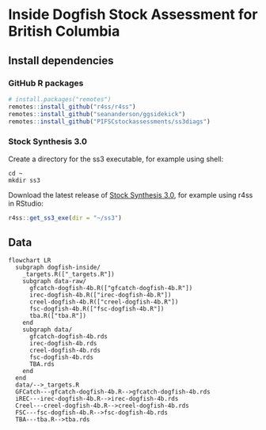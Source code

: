 
<!-- README.md is generated from README.Rmd. Please edit that file -->

# Inside Dogfish Stock Assessment for British Columbia

## Install dependencies

### GitHub R packages

``` r
# install.packages("remotes")
remotes::install_github("r4ss/r4ss")
remotes::install_github("seananderson/ggsidekick")
remotes::install_github("PIFSCstockassessments/ss3diags")
```

### Stock Synthesis 3.0

Create a directory for the ss3 executable, for example using shell:

``` shell
cd ~
mkdir ss3
```

Download the latest release of [Stock Synthesis
3.0](https://github.com/nmfs-ost/ss3-source-code?tab=readme-ov-file),
for example using r4ss in RStudio:

``` r
r4ss::get_ss3_exe(dir = "~/ss3")
```

## Data

``` mermaid
flowchart LR
  subgraph dogfish-inside/
    _targets.R(["_targets.R"])
    subgraph data-raw/
      gfcatch-dogfish-4b.R(["gfcatch-dogfish-4b.R"])
      irec-dogfish-4b.R(["irec-dogfish-4b.R"])
      creel-dogfish-4b.R(["creel-dogfish-4b.R"])
      fsc-dogfish-4b.R(["fsc-dogfish-4b.R"])
      tba.R(["tba.R"])
    end
    subgraph data/
      gfcatch-dogfish-4b.rds
      irec-dogfish-4b.rds
      creel-dogfish-4b.rds
      fsc-dogfish-4b.rds
      TBA.rds
    end
  end
  data/-->_targets.R
  GFCatch---gfcatch-dogfish-4b.R-->gfcatch-dogfish-4b.rds
  iREC---irec-dogfish-4b.R-->irec-dogfish-4b.rds
  Creel---creel-dogfish-4b.R-->creel-dogfish-4b.rds
  FSC---fsc-dogfish-4b.R-->fsc-dogfish-4b.rds
  TBA---tba.R-->tba.rds
```
